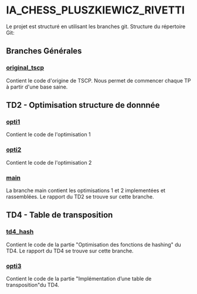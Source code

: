 # IA_CHESS_PLUSZKIEWICZ_RIVETTI

Le projet est structuré en utilisant les branches git.
Structure du répertoire Git:

## Branches Générales
### [original_tscp](https://github.com/EllmoRivetti/IA_CHESS_PLUSZKIEWICZ_RIVETTI/tree/original_tscp)
Contient le code d'origine de TSCP.
Nous permet de commencer chaque TP à partir d'une base saine.

## TD2 - Optimisation structure de donnnée
### [opti1](https://github.com/EllmoRivetti/IA_CHESS_PLUSZKIEWICZ_RIVETTI/tree/opti1)
Contient le code de l'optimisation 1

### [opti2](https://github.com/EllmoRivetti/IA_CHESS_PLUSZKIEWICZ_RIVETTI/tree/opti2)
Contient le code de l'optimisation 2

### [main](https://github.com/EllmoRivetti/IA_CHESS_PLUSZKIEWICZ_RIVETTI/tree/main)
La branche main contient les optimisations 1 et 2 implementées et rassemblées.
Le rapport du TD2 se trouve sur cette branche.

## TD4 - Table de transposition
### [td4_hash](https://github.com/EllmoRivetti/IA_CHESS_PLUSZKIEWICZ_RIVETTI/tree/td4_hash)
Contient le code de la partie "Optimisation des fonctions de hashing" du TD4.
Le rapport du TD4 se trouve sur cette branche.

### [opti3](https://github.com/EllmoRivetti/IA_CHESS_PLUSZKIEWICZ_RIVETTI/tree/opti3)
Contient le code de la partie "Implémentation d’une table de transposition"du TD4.
